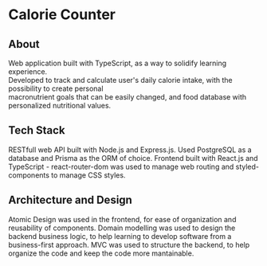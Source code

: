 # Calorie Counter

## About
Web application built with TypeScript, as a way to solidify learning experience.\
Developed to track and calculate user's daily calorie intake, with the possibility to create personal\
macronutrient goals that can be easily changed, and food database with personalized nutritional values. 

## Tech Stack
RESTfull web API built with Node.js and Express.js. Used PostgreSQL as a database and Prisma as the ORM of choice.
Frontend built with React.js and TypeScript - react-router-dom was used to manage web routing and styled-components to manage CSS styles.

## Architecture and Design
Atomic Design was used in the frontend, for ease of organization and reusability of components.
Domain modelling was used to design the backend business logic, to help learning to develop software from a business-first approach.
MVC was used to structure the backend, to help organize the code and keep the code more mantainable.






